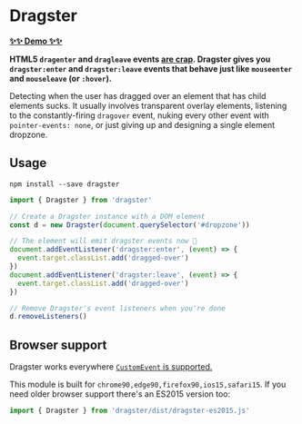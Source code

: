 # Dragster

**[✨✨ Demo ✨✨](http://bensmithett.github.io/dragster)**

**HTML5 `dragenter` and `dragleave` events [are crap](http://www.quirksmode.org/blog/archives/2009/09/the_html5_drag.html). Dragster gives you `dragster:enter` and `dragster:leave` events that behave just like `mouseenter` and `mouseleave` (or `:hover`).**

Detecting when the user has dragged over an element that has child elements sucks. It usually involves transparent overlay elements, listening to the constantly-firing `dragover` event, nuking every other event with `pointer-events: none`, or just giving up and designing a single element dropzone. 

## Usage

```
npm install --save dragster
```

```javascript
import { Dragster } from 'dragster'

// Create a Dragster instance with a DOM element
const d = new Dragster(document.querySelector('#dropzone'))

// The element will emit dragster events now 🎉
document.addEventListener('dragster:enter', (event) => {
  event.target.classList.add('dragged-over')
})
document.addEventListener('dragster:leave', (event) => {
  event.target.classList.add('dragged-over')
})

// Remove Dragster's event listeners when you're done
d.removeListeners()
```

## Browser support

Dragster works everywhere [`CustomEvent` is supported.](https://caniuse.com/customevent)

This module is built for `chrome90,edge90,firefox90,ios15,safari15`. If you need older browser support there's an ES2015 version too:

```javascript
import { Dragster } from 'dragster/dist/dragster-es2015.js'
```
